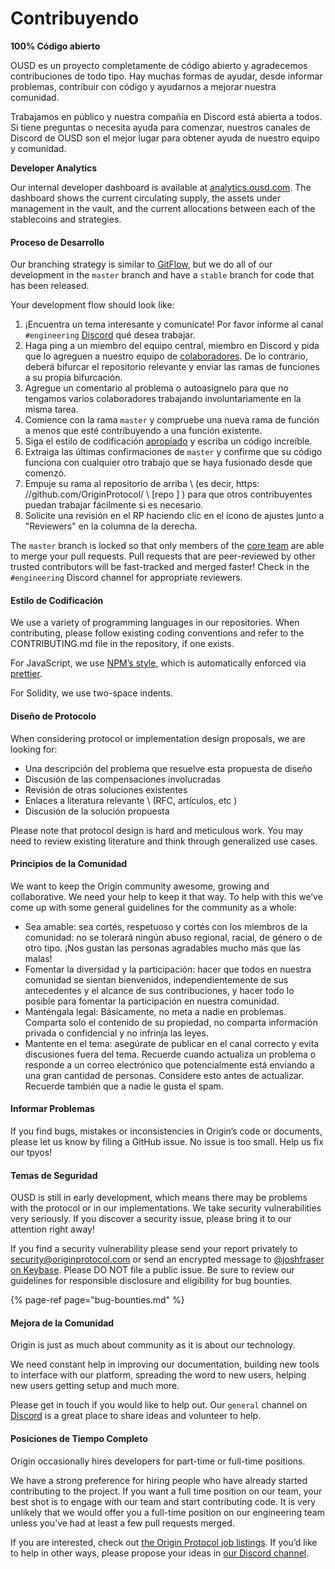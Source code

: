# Contribuyendo

**100% Código abierto**

OUSD es un proyecto completamente de código abierto y agradecemos contribuciones de todo tipo. Hay muchas formas de ayudar, desde informar problemas, contribuir con código y ayudarnos a mejorar nuestra comunidad.

Trabajamos en público y nuestra compañía en Discord está abierta a todos. Si tiene preguntas o necesita ayuda para comenzar, nuestros canales de Discord de OUSD son el mejor lugar para obtener ayuda de nuestro equipo y comunidad.

**Developer Analytics**

Our internal developer dashboard is available at [analytics.ousd.com](https://analytics.ousd.com). The dashboard shows the current circulating supply, the assets under management in the vault, and the current allocations between each of the stablecoins and strategies.

#### Proceso de Desarrollo

Our branching strategy is similar to [GitFlow](http://nvie.com/posts/a-successful-git-branching-model/), but we do all of our development in the `master` branch and have a `stable` branch for code that has been released.

Your development flow should look like:

1. ¡Encuentra un tema interesante y comunícate! Por favor informe al canal `#engineering` [Discord](https://discord.gg/jyxpUSe) qué desea trabajar.
2. Haga ping a un miembro del equipo central, [](https://github.com/orgs/OriginProtocol/teams/core/members) miembro en Discord y pida que lo agreguen a nuestro equipo de [colaboradores](https://github.com/orgs/OriginProtocol/teams/contributors). De lo contrario, deberá bifurcar el repositorio relevante y enviar las ramas de funciones a su propia bifurcación.
3. Agregue un comentario al problema o autoasignelo para que no tengamos varios colaboradores trabajando involuntariamente en la misma tarea.
4. Comience con la rama `master` y compruebe una nueva rama de función a menos que esté contribuyendo a una función existente.
5. Siga el estilo de codificación [apropiado](https://docs.originprotocol.com/guides/getting_started/contributing.html#contributing-email-coding-style) y escriba un código increíble.
6. Extraiga las últimas confirmaciones de `master` y confirme que su código funciona con cualquier otro trabajo que se haya fusionado desde que comenzó.
7. Empuje su rama al repositorio de arriba \ (es decir, https: //github.com/OriginProtocol/ \ [repo \] \) para que otros contribuyentes puedan trabajar fácilmente si es necesario.
8. Solicite una revisión en el RP haciendo clic en el ícono de ajustes junto a "Reviewers" en la columna de la derecha.

The `master` branch is locked so that only members of the [core team](https://github.com/orgs/OriginProtocol/teams/core) are able to merge your pull requests. Pull requests that are peer-reviewed by other trusted contributors will be fast-tracked and merged faster! Check in the `#engineering` Discord channel for appropriate reviewers.

#### Estilo de Codificación

We use a variety of programming languages in our repositories. When contributing, please follow existing coding conventions and refer to the CONTRIBUTING.md file in the repository, if one exists.

For JavaScript, we use [NPM’s style](https://docs.npmjs.com/misc/coding-style), which is automatically enforced via [prettier](https://prettier.io/).

For Solidity, we use two-space indents.

#### Diseño de Protocolo

When considering protocol or implementation design proposals, we are looking for:

* Una descripción del problema que resuelve esta propuesta de diseño
* Discusión de las compensaciones involucradas
* Revisión de otras soluciones existentes
* Enlaces a literatura relevante \ (RFC, artículos, etc \)
* Discusión de la solución propuesta

Please note that protocol design is hard and meticulous work. You may need to review existing literature and think through generalized use cases.

#### Principios de la Comunidad

We want to keep the Origin community awesome, growing and collaborative. We need your help to keep it that way. To help with this we’ve come up with some general guidelines for the community as a whole:

* Sea amable: sea cortés, respetuoso y cortés con los miembros de la comunidad: no se tolerará ningún abuso regional, racial, de género o de otro tipo. ¡Nos gustan las personas agradables mucho más que las malas!
* Fomentar la diversidad y la participación: hacer que todos en nuestra comunidad se sientan bienvenidos, independientemente de sus antecedentes y el alcance de sus contribuciones, y hacer todo lo posible para fomentar la participación en nuestra comunidad.
* Manténgala legal: Básicamente, no meta a nadie en problemas. Comparta solo el contenido de su propiedad, no comparta información privada o confidencial y no infrinja las leyes.
* Mantente en el tema: asegúrate de publicar en el canal correcto y evita discusiones fuera del tema. Recuerde cuando actualiza un problema o responde a un correo electrónico que potencialmente está enviando a una gran cantidad de personas. Considere esto antes de actualizar. Recuerde también que a nadie le gusta el spam.

#### Informar Problemas

If you find bugs, mistakes or inconsistencies in Origin’s code or documents, please let us know by filing a GitHub issue. No issue is too small. Help us fix our tpyos!

#### Temas de Seguridad

OUSD is still in early development, which means there may be problems with the protocol or in our implementations. We take security vulnerabilities very seriously. If you discover a security issue, please bring it to our attention right away!

If you find a security vulnerability please send your report privately to [security@originprotocol.com](mailto:security@originprotocol.com) or send an encrypted message to [@joshfraser on Keybase](https://keybase.io/joshfraser). Please DO NOT file a public issue. Be sure to review our guidelines for responsible disclosure and eligibility for bug bounties.

{% page-ref page="bug-bounties.md" %}

#### **Mejora de la Comunidad**

Origin is just as much about community as it is about our technology.

We need constant help in improving our documentation, building new tools to interface with our platform, spreading the word to new users, helping new users getting setup and much more.

Please get in touch if you would like to help out. Our `general` channel on [Discord](https://www.originprotocol.com/discord) is a great place to share ideas and volunteer to help.

#### Posiciones de Tiempo Completo

Origin occasionally hires developers for part-time or full-time positions.

We have a strong preference for hiring people who have already started contributing to the project. If you want a full time position on our team, your best shot is to engage with our team and start contributing code. It is very unlikely that we would offer you a full-time position on our engineering team unless you’ve had at least a few pull requests merged.

If you are interested, check out [the Origin Protocol job listings](https://angel.co/originprotocol/jobs). If you’d like to help in other ways, please propose your ideas in [our Discord channel](https://www.originprotocol.com/discord).



